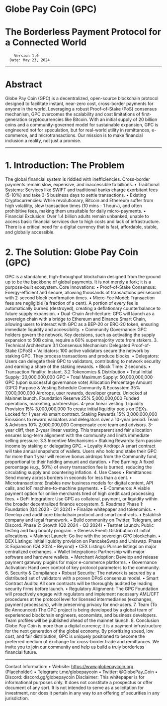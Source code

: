 #                                                                                     Globe Pay Coin (GPC)
#                                                                   The Borderless Payment Protocol for a Connected World
        Version 1.0
      Date: May 23, 2024

________________________________________
# Abstract
Globe Pay Coin (GPC) is a decentralized, open-source blockchain protocol designed to facilitate instant, near-zero cost, cross-border payments for anyone in the world. Leveraging a robust Proof-of-Stake (PoS) consensus mechanism, GPC overcomes the scalability and cost limitations of first-generation cryptocurrencies like Bitcoin. With an initial supply of 20 billion coins and a community-governed model for sustainable expansion, GPC is engineered not for speculation, but for real-world utility in remittances, e-commerce, and microtransactions. Our mission is to make financial inclusion a reality, not just a promise.
________________________________________
# 1. Introduction: The Problem
The global financial system is riddled with inefficiencies. Cross-border payments remain slow, expensive, and inaccessible to billions.
•	Traditional Systems: Services like SWIFT and traditional banks charge exorbitant fees (5-10%) and take 3-5 business days to settle transactions.
•	Existing Cryptocurrencies: While revolutionary, Bitcoin and Ethereum suffer from high volatility, slow transaction times (10 mins - 1 hour+), and often prohibitive fees, making them unsuitable for daily micro-payments.
•	Financial Exclusion: Over 1.4 billion adults remain unbanked, unable to access basic financial services due to high costs and lack of infrastructure.
There is a critical need for a digital currency that is fast, affordable, stable, and globally accessible.
# 2. The Solution: Globe Pay Coin (GPC)
GPC is a standalone, high-throughput blockchain designed from the ground up to be the backbone of global payments. It is not merely a fork; it is a purpose-built ecosystem.
Core Innovations:
•	Proof-of-Stake Consensus: Energy-efficient and secure, allowing thousands of transactions per second with 2-second block confirmation times.
•	Micro-Fee Model: Transaction fees are negligible (a fraction of a cent). A portion of every fee is automatically burned (destroyed), creating a deflationary counterbalance to future supply expansion.
•	Dual-Chain Architecture: GPC will launch as a sovereign chain with a bridge to Ethereum and Binance Smart Chain, allowing users to interact with GPC as a BEP-20 or ERC-20 token, ensuring immediate liquidity and accessibility.
•	Community Governance: GPC holders govern the network. Key decisions, such as activating the supply expansion to 50B coins, require a 60% supermajority vote from stakers.
3. Technical Architecture
3.1 Consensus Mechanism: Delegated Proof-of-Stake (DPoS)
•	Validators: 100 active validators secure the network by staking GPC. They process transactions and produce blocks.
•	Delegators: Users can delegate their GPC to validators, contributing to network security and earning a share of the staking rewards.
•	Block Time: 2 seconds.
•	Transaction Finality: Instant.
3.2 Tokenomics & Distribution
•	Total Initial Supply: 20,000,000,000 GPC
•	Total Maximum Supply: 50,000,000,000 GPC (upon successful governance vote)
Allocation	Percentage	Amount (GPC)	Purpose & Vesting Schedule
Community & Ecosystem	35%	7,000,000,000	Airdrops, user rewards, developer grants. Unlocked at Mainnet launch.
Foundation Reserve	25%	5,000,000,000	Funded operations, marketing, partnerships. 4-year linear vesting.
Liquidity Provision	15%	3,000,000,000	To create initial liquidity pools on DEXs. Locked for 1 year via smart contract.
Staking Rewards	15%	3,000,000,000	Emissions to reward validators and delegators over a 10-year period.
Team & Advisors	10%	2,000,000,000	Compensate core team and advisors. 3-year cliff, then 2-year linear vesting.
This transparent and fair allocation ensures long-term alignment with the community and limits immediate selling pressure.
3.3 Incentive Mechanisms
•	Staking Rewards: Earn passive income by staking or delegating GPC.
•	Loyalty Airdrop: A smart contract will take annual snapshots of wallets. Users who hold and stake their GPC for more than 1 year will receive bonus airdrops from the Community fund, proportional to their holding amount and duration.
•	Fee Burning: A fixed percentage (e.g., 50%) of every transaction fee is burned, reducing the circulating supply and countering inflation.
4. Use Cases
•	Remittances: Send money across borders in seconds for less than a cent.
•	Microtransactions: Enables new business models for digital content, API calls, and IoT machine-to-machine payments.
•	E-Commerce: A viable payment option for online merchants tired of high credit card processing fees.
•	DeFi Integration: Use GPC as collateral, payment, or liquidity within the broader decentralized finance ecosystem.
5. Roadmap
Phase 1: Foundation (Q4 2023 - Q1 2024)
•	Finalize whitepaper and tokenomics.
•	Develop and audit core blockchain protocol and smart contracts.
•	Establish company and legal framework.
•	Build community on Twitter, Telegram, and Discord.
Phase 2: Growth (Q2 2024 - Q3 2024)
•	Testnet Launch: Public testing and bug bounty program.
•	Genesis Event: Distribution of initial allocations.
•	Mainnet Launch: Go live with the sovereign GPC blockchain.
•	DEX Listings: Initial liquidity provision on PancakeSwap and Uniswap.
Phase 3: Expansion (Q4 2024 - Beyond)
•	CEX Listings: Pursue listings on major centralized exchanges.
•	Wallet Integrations: Partnership with major software and hardware wallets.
•	Merchant Adoption: Develop and release payment gateway plugins for major e-commerce platforms.
•	Governance Activation: Hand over control of key protocol parameters to the community.
6. Security & Compliance
•	Robust Security: The network is secured by a distributed set of validators with a proven DPoS consensus model.
•	Smart Contract Audits: All core contracts will be thoroughly audited by leading security firms before launch.
•	Regulatory Alignment: The GPC Foundation will proactively engage with regulators and implement necessary AML/CFT procedures at the protocol level for licensed intermediaries (exchanges, payment processors), while preserving privacy for end-users.
7. Team (To Be Announced)
The GPC project is being developed by a global team of experienced blockchain engineers, economists, and business developers. Team profiles will be published ahead of the mainnet launch.
8. Conclusion
Globe Pay Coin is more than a digital currency; it is a payment infrastructure for the next generation of the global economy. By prioritizing speed, low cost, and fair distribution, GPC is uniquely positioned to become the preferred medium of exchange for cross-border trade and remittances. We invite you to join our community and help us build a truly borderless financial future.
________________________________________
Contact Information:
•	Website: https://www.globepaycoin.org (Placeholder)
•	Telegram: t.me/globepaycoin
•	Twitter: @GlobePay_Coin
•	Discord: discord.gg/globepaycoin
Disclaimer: This whitepaper is for informational purposes only. It does not constitute a prospectus or offer document of any sort. It is not intended to serve as a solicitation for investment, nor does it pertain in any way to an offering of securities in any jurisdiction.

